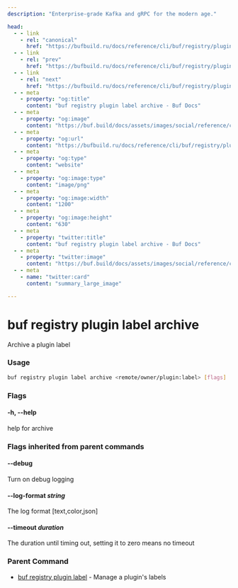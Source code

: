 ```yaml
---
description: "Enterprise-grade Kafka and gRPC for the modern age."

head:
  - - link
    - rel: "canonical"
      href: "https://bufbuild.ru/docs/reference/cli/buf/registry/plugin/label/archive/"
  - - link
    - rel: "prev"
      href: "https://bufbuild.ru/docs/reference/cli/buf/registry/plugin/label/"
  - - link
    - rel: "next"
      href: "https://bufbuild.ru/docs/reference/cli/buf/registry/plugin/label/info/"
  - - meta
    - property: "og:title"
      content: "buf registry plugin label archive - Buf Docs"
  - - meta
    - property: "og:image"
      content: "https://buf.build/docs/assets/images/social/reference/cli/buf/registry/plugin/label/archive.png"
  - - meta
    - property: "og:url"
      content: "https://bufbuild.ru/docs/reference/cli/buf/registry/plugin/label/archive/"
  - - meta
    - property: "og:type"
      content: "website"
  - - meta
    - property: "og:image:type"
      content: "image/png"
  - - meta
    - property: "og:image:width"
      content: "1200"
  - - meta
    - property: "og:image:height"
      content: "630"
  - - meta
    - property: "twitter:title"
      content: "buf registry plugin label archive - Buf Docs"
  - - meta
    - property: "twitter:image"
      content: "https://buf.build/docs/assets/images/social/reference/cli/buf/registry/plugin/label/archive.png"
  - - meta
    - name: "twitter:card"
      content: "summary_large_image"

---
```


# buf registry plugin label archive

Archive a plugin label

### Usage

```sh
buf registry plugin label archive <remote/owner/plugin:label> [flags]
```

### Flags

#### \-h, --help

help for archive

### Flags inherited from parent commands

#### \--debug

Turn on debug logging

#### \--log-format _string_

The log format \[text,color,json\]

#### \--timeout _duration_

The duration until timing out, setting it to zero means no timeout

### Parent Command

- [buf registry plugin label](../) - Manage a plugin's labels
